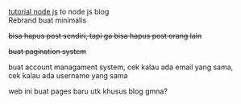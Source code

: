 [tutorial node js](https://vegibit.com/node-js-blog-tutorial/) to node js blog \
Rebrand buat minimalis

~~bisa hapus post sendiri, tapi ga bisa hapus post orang lain~~

~~buat pagination system~~

buat account managament system, cek kalau ada email yang sama, \
cek kalau ada username yang sama

web ini buat pages baru utk khusus blog gmna?
